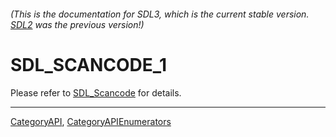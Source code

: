 ###### (This is the documentation for SDL3, which is the current stable version. [SDL2](https://wiki.libsdl.org/SDL2/) was the previous version!)
# SDL_SCANCODE_1

Please refer to [SDL_Scancode](SDL_Scancode) for details.

----
[CategoryAPI](CategoryAPI), [CategoryAPIEnumerators](CategoryAPIEnumerators)

